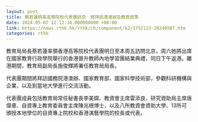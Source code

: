 ```yaml
---
layout: post
title: 蔡若蓮明率高等院校代表團訪京　將拜訪港澳辦及教育部等
date: 2024-05-07 12:12:16.000000000 +08:00
link: https://news.rthk.hk/rthk/ch/component/k2/1752123-20240507.htm
categories: rthk
---
```


教育局局長蔡若蓮率領香港高等院校代表團明日至本周五訪問北京，周六她將出席在國家教育行政學院舉行的香港晉升教師內地學習團結業典禮，同日下午返港。離港期間，教育局副局長施俊輝將署任教育局局長。

代表團期間將拜訪國務院港澳辦、國家教育部、國家科學技術部，參觀科研機構與企業，以及到當地大學進行交流活動。

代表團成員包括教育局常任秘書長李美嫦、教資會主席雷添良、研究資助局主席唐偉章、自資專上教育委員會主席陳兆根博士，以及八所教資會資助大學、13所可頒授本地學位的自資專上院校和香港演藝學院的校長或代表。
